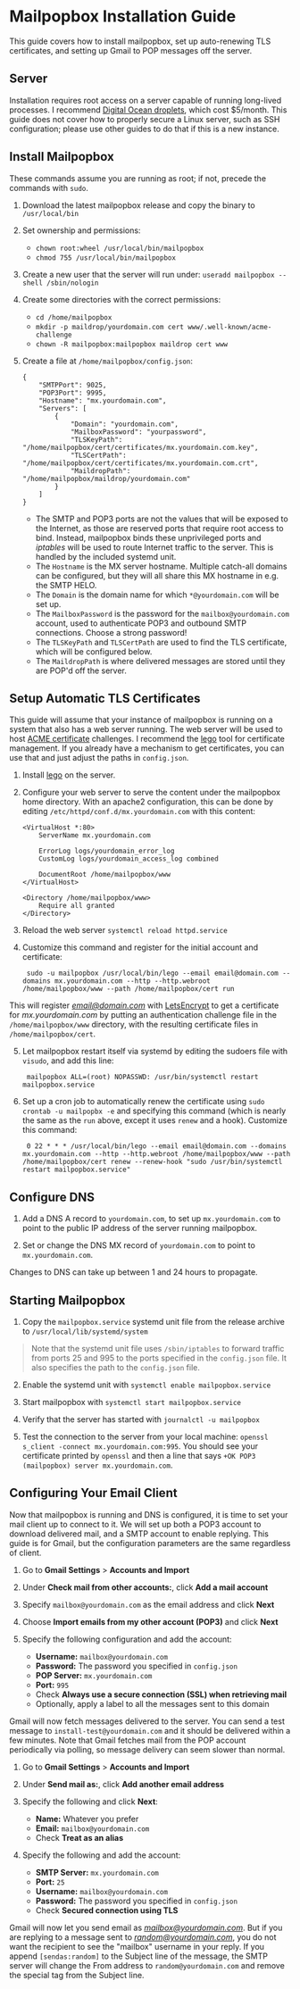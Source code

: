 # Mailpopbox Installation Guide

This guide covers how to install mailpopbox, set up auto-renewing TLS certificates, and setting up
Gmail to POP messages off the server.

## Server

Installation requires root access on a server capable of running long-lived processes. I recommend
[Digital Ocean droplets](https://www.digitalocean.com/products/droplets/), which cost $5/month. This
guide does not cover how to properly secure a Linux server, such as SSH configuration; please use
other guides to do that if this is a new instance.

## Install Mailpopbox

These commands assume you are running as root; if not, precede the commands with `sudo`.

1. Download the latest mailpopbox release and copy the binary to `/usr/local/bin`

2. Set ownership and permissions:
    - `chown root:wheel /usr/local/bin/mailpopbox`
    - `chmod 755 /usr/local/bin/mailpopbox`

3. Create a new user that the server will run under: `useradd mailpopbox --shell /sbin/nologin`

4. Create some directories with the correct permissions:
    - `cd /home/mailpopbox`
    - `mkdir -p maildrop/yourdomain.com cert www/.well-known/acme-challenge`
    - `chown -R mailpopbox:mailpopbox maildrop cert www`

5. Create a file at `/home/mailpopbox/config.json`:

    ```
    {
        "SMTPPort": 9025,
        "POP3Port": 9995,
        "Hostname": "mx.yourdomain.com",
        "Servers": [
            {
                "Domain": "yourdomain.com",
                "MailboxPassword": "yourpassword",
                "TLSKeyPath": "/home/mailpopbox/cert/certificates/mx.yourdomain.com.key",
                "TLSCertPath": "/home/mailpopbox/cert/certificates/mx.yourdomain.com.crt",
                "MaildropPath": "/home/mailpopbox/maildrop/yourdomain.com"
            }
        ]
    }
    ```

    - The SMTP and POP3 ports are not the values that will be exposed to the Internet, as those are
        reserved ports that require root access to bind. Instead, mailpopbox binds these
        unprivileged ports and *iptables* will be used to route Internet traffic to the server. This
        is handled by the included systemd unit.
    - The `Hostname` is the MX server hostname. Multiple catch-all domains can be configured, but
        they will all share this MX hostname in e.g. the SMTP HELO.
    - The `Domain` is the domain name for which `*@yourdomain.com` will be set up.
    - The `MailboxPassword` is the password for the `mailbox@yourdomain.com` account, used to
        authenticate POP3 and outbound SMTP connections. Choose a strong password!
    - The `TLSKeyPath` and `TLSCertPath` are used to find the TLS certificate, which will be
        configured below.
    - The `MaildropPath` is where delivered messages are stored until they are POP'd off the
        server.

## Setup Automatic TLS Certificates

This guide will assume that your instance of mailpopbox is running on a system that also has a
web server running. The web server will be used to host [ACME
certificate](https://en.wikipedia.org/wiki/Automated_Certificate_Management_Environment) challenges.
I recommend the [lego](https://github.com/go-acme/lego) tool for certificate management. If you
already have a mechanism to get certificates, you can use that and just adjust the paths in
`config.json`.

1. Install [lego](https://github.com/go-acme/lego) on the server.

2. Configure your web server to serve the content under the mailpopbox home directory. With an
apache2 configuration, this can be done by editing `/etc/httpd/conf.d/mx.yourdomain.com` with this
content:

    ```
    <VirtualHost *:80>
        ServerName mx.yourdomain.com

        ErrorLog logs/yourdomain_error_log
        CustomLog logs/yourdomain_access_log combined

        DocumentRoot /home/mailpopbox/www
    </VirtualHost>

    <Directory /home/mailpopbox/www>
        Require all granted
    </Directory>
    ```

3. Reload the web server `systemctl reload httpd.service`

4. Customize this command and register for the initial account and certificate:

        sudo -u mailpopbox /usr/local/bin/lego --email email@domain.com --domains mx.yourdomain.com --http --http.webroot /home/mailpopbox/www --path /home/mailpopbox/cert run

  This will register *email@domain.com* with [LetsEncrypt](https://letsencrypt.org) to get a
  certificate for *mx.yourdomain.com* by putting an authentication challenge file in the
  `/home/mailpopbox/www` directory, with the resulting certificate files in `/home/mailpopbox/cert`.


5. Let mailpopbox restart itself via systemd by editing the sudoers file with `visudo`, and add this
line:

        mailpopbox ALL=(root) NOPASSWD: /usr/bin/systemctl restart mailpopbox.service

6. Set up a cron job to automatically renew the certificate using `sudo crontab -u mailpopbx -e`
and specifying this command (which is nearly the same as the `run` above, except it uses `renew` and
a hook). Customize this command:

        0 22 * * * /usr/local/bin/lego --email email@domain.com --domains mx.yourdomain.com --http --http.webroot /home/mailpopbox/www --path /home/mailpopbox/cert renew --renew-hook "sudo /usr/bin/systemctl restart mailpopbox.service"

## Configure DNS

1. Add a DNS A record to `yourdomain.com`, to set up `mx.yourdomain.com` to point to the public IP
address of the server running mailpopbox.

2. Set or change the DNS MX record of `yourdomain.com` to point to `mx.yourdomain.com`.

Changes to DNS can take up between 1 and 24 hours to propagate.

## Starting Mailpopbox

1. Copy the `mailpopbox.service` systemd unit file from the release archive to
`/usr/local/lib/systemd/system`

> Note that the systemd unit file uses `/sbin/iptables` to forward traffic from ports 25 and 995 to
> the ports specified in the `config.json` file. It also specifies the path to the `config.json`
> file.

2. Enable the systemd unit with `systemctl enable mailpopbox.service`

3. Start mailpopbox with `systemctl start mailpopbox.service`

4. Verify that the server has started with `journalctl -u mailpopbox`

5. Test the connection to the server from your local machine: `openssl s_client -connect
mx.yourdomain.com:995`. You should see your certificate printed by `openssl` and then a line that
says `+OK POP3 (mailpopbox) server mx.yourdomain.com`.

## Configuring Your Email Client

Now that mailpopbox is running and DNS is configured, it is time to set your mail client up to
connect to it. We will set up both a POP3 account to download delivered mail, and a SMTP account to
enable replying. This guide is for Gmail, but the configuration parameters are the same regardless
of client.

1. Go to **Gmail Settings** > **Accounts and Import**

2. Under **Check mail from other accounts:**, click **Add a mail account**

3. Specify `mailbox@yourdomain.com` as the email address and click **Next**

4. Choose **Import emails from my other account (POP3)** and click **Next**

5. Specify the following configuration and add the account:
    - **Username:** `mailbox@yourdomain.com`
    - **Password:** The password you specified in `config.json`
    - **POP Server:** `mx.yourdomain.com`
    - **Port:** `995`
    - Check **Always use a secure connection (SSL) when retrieving mail**
    - Optionally, apply a label to all the messages sent to this domain

Gmail will now fetch messages delivered to the server. You can send a test message to
`install-test@yourdomain.com` and it should be delivered within a few minutes. Note that Gmail
fetches mail from the POP account periodically via polling, so message delivery can seem slower than
normal.

1. Go to **Gmail Settings** > **Accounts and Import**

2. Under **Send mail as:**, click **Add another email address**

3. Specify the following and click **Next**:
    - **Name:** Whatever you prefer
    - **Email:** `mailbox@yourdomain.com`
    - Check **Treat as an alias**

4. Specify the following and add the account:
    - **SMTP Server:** `mx.yourdomain.com`
    - **Port:** `25`
    - **Username:** `mailbox@yourdomain.com`
    - **Password:** The password you specified in `config.json`
    - Check **Secured connection using TLS**

Gmail will now let you send email as *mailbox@yourdomain.com*. But if you are replying to a message
sent to *random@yourdomain.com*, you do not want the recipient to see the "mailbox" username in your
reply. If you append `[sendas:random]` to the Subject line of the message, the SMTP server will
change the From address to `random@yourdomain.com` and remove the special tag from the Subject line.
